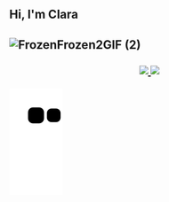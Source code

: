 
<h2> Hi, I'm Clara<h2>

![FrozenFrozen2GIF (2)](https://user-images.githubusercontent.com/111030247/203649197-e9bd4435-d0e9-4d04-85ef-e51810a628a6.gif)

<div align="center">
  <a href="https://github.com/clarabarretto">
  <img height="180em"  src="https://github-readme-stats.vercel.app/api?username=clarabarretto&show_icons=true&theme=highcontrast&include_all_commits=true&count_private=true"/>
  <img height="180em" src="https://github-readme-stats.vercel.app/api/top-langs/?username=clarabarretto&layout=compact&langs_count=7&theme=highcontrast"/>
</div>

 ![Snake animation](https://github.com/clarabarretto/clarabarretto/blob/output/github-contribution-grid-snake.svg)

  
